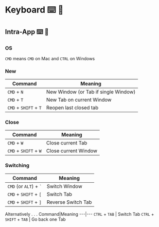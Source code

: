 Keyboard ⌨️ 🔣
===

## Intra-App ⌨️ 🔣

### OS

`CMD` means `CMD` on Mac and `CTRL` on Windows

### New 

Command|Meaning
---|---
`CMD` + `N` | New Window (or Tab if single Window)
`CMD` + `T` | New Tab on current Window
`CMD` + `SHIFT` + `T` | Reopen last closed tab

### Close 

Command|Meaning
---|---
`CMD` + `W` | Close current Tab
`CMD` + `SHIFT` + `W` | Close current Window

### Switching

Command|Meaning
---|---
`CMD` (or `ALT`) + <code>`</code> | Switch Window
`CMD` + `SHIFT` + `[` | Switch Tab
`CMD` + `SHIFT` + `]` | Reverse Switch Tab

Alternatively . . . 
Command|Meaning
---|---
`CTRL` + `TAB` | Switch Tab
`CTRL` + `SHIFT` + `TAB` | Go back one Tab
